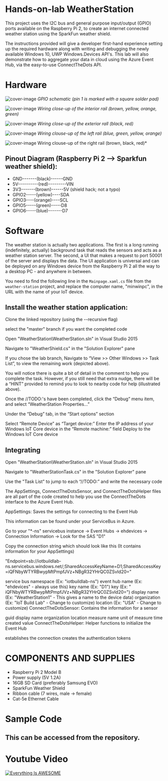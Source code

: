 # Hands-on-lab WeatherStation

This project uses the I2C bus and general purpose input/output (GPIO) ports available on the Raspberry Pi 2, to create an internet connected weather station using the SparkFun weather shield.

The instructions provided will give a developer first-hand experience setting up the required hardware along with writing and debugging the newly available Windows 10, UWP Windows.Devices API's. This lab will also demonstrate how to aggregate your data in cloud using the Azure Event Hub, via the easy-to-use ConnectTheDots API.

# Hardware
![cover-image](http://i.imgur.com/iBiSCS4.png)
*GPIO schematic (pin 1 is marked with a square solder pad)*

![cover-image](http://i.imgur.com/jjYyZaR.jpg)
*Wiring close-up of the interior rail (brown, yellow, orange, green)*

![cover-image](http://i.imgur.com/jjYyZaR.jpg)
*Wiring close-up of the exterior rall (black, red)*

![cover-image](http://i.imgur.com/Iu07gGY.jpg)
*Wiring clouse-up of the left rail (blue, green, yellow, orange)*

![cover-image](http://i.imgur.com/sYZpmT4.jpg)
Wiring clouse-up of the right rail (brown, black, red)*

## Pinout Diagram (Raspberry Pi 2 --> Sparkfun weather shield):


  - GND-------(black)------GND
  - 5V----------(red)---------VIN
  - 3V3-------(brown)------5V (shield hack; not a typo)
  - GPIO2-----(yellow)----SDA
  - GPIO3----(orange)----SCL
  - GPIO5-----(green)-----D8
  - GPIO6-----(blue)-------D7


# Software
The weather station is actually two applications. The first is a long running (indefinitely, actually) background task that reads the sensors and acts as a weather station server. The second, a UI that makes a request to port 50001 of the server and displays the data. The UI application is universal and can be deployed on any Windows device from the Raspberry Pi 2 all the way to a desktop PC - and anywhere in between.

You need to find the following line in the `Mainpage.xaml.cs` file from the `weather-station` project, and replace the computer name, "minwinpc", in the URL with the name of your IoT device.

## Install the weather station application:

Clone the linked repository (using the --recursive flag)

select the "master" branch if you want the completed code

Open "WeatherStation\WeatherStation.sln" in Visual Studio 2015

Navigate to "WeatherShield.cs" in the "Solution Explorer" pane

If you chose the lab branch, Navigate to “View >> Other Windows >> Task List”, to view the remaining work (depicted above).

You will notice there is quite a bit of detail in the comment to help you complete the task. However, if you still need that extra nudge, there will be a “HINT” provided to remind you to look to nearby code for help (illustrated above).

Once the //TODO:'s have been completed, click the “Debug” menu item, and select “WeatherStation Properties…”

Under the “Debug” tab, in the “Start options” section

Select “Remote Device” as “Target device:”
Enter the IP address of your Windows IoT Core device in the “Remote machine:” field
Deploy to the Windows IoT Core device

## Integrating

Open "WeatherStation\WeatherStation.sln" in Visual Studio 2015

Navigate to "WeatherStationTask.cs" in the "Solution Explorer" pane

Use the "Task List" to jump to each “//TODO:” and write the necessary code

The AppSettings, ConnectTheDotsSensor, and ConnectTheDotsHelper files are all part of the code created to help you use the ConnectTheDots interface to the Azure Event Hub.

AppSettings: Saves the settings for connecting to the Event Hub

This information can be found under your ServiceBus in Azure.

Go to your "*-ns" servicebus instance -> Event Hubs -> ehdevices -> Connection Information -> Look for the SAS "D1"

Copy the connection string which should look like this (It contains information for your AppSettings)

"Endpoint=sb://iotbuildlab-ns.servicebus.windows.net/;SharedAccessKeyName=D1;SharedAccessKey=iQFNbyWTYRBwypMtPmpfJVz+NBgR32YHrQC0ZSvId20="

service bus namespace (Ex:  "iotbuildlab-ns")
event hub name (Ex: "ehdevices" - always use this)
key name (Ex: "D1")
key (Ex: " iQFNbyWTYRBwypMtPmpfJVz+NBgR32YHrQC0ZSvId20=")
display name (Ex: "WeatherStation1" - This gives a name to the device data)
organization (Ex: "IoT Build Lab" - Change to customize)
location (Ex: "USA" - Change to customize)
ConnectTheDotsSensor: Contains the information for a sensor

guid
display name
organization
location
measure name
unit of measure
time created
value
ConnectTheDotsHelper: Helper functions to initialize the Event Hub

establishes the connection
creates the authentication tokens

# COMPONENTS AND SUPPLIES

- Raspberry Pi 2 Model B
- Power supply (5V 1.2A)
- 16GB SD Card (preferably Samsung EVO)
- SparkFun Weather Shield
- Ribbon cable (7 wires, male -> female)
- Cat-5e Ethernet Cable

# Sample Code

## This can be accessed from the repository.

# Youtube Video
[![Everything Is AWESOME](http://i.imgur.com/hnpavfk.png)](https://www.youtube.com/embed/Hkm4THS3Rf8 "Everything Is AWESOME")

